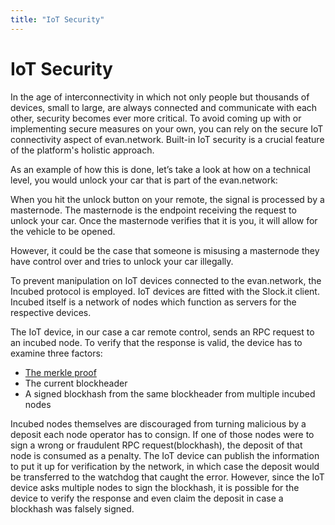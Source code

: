 ```yaml
---
title: "IoT Security"
---
```

# IoT Security 

In the age of interconnectivity in which not only people but thousands of devices, small to large, are always connected and communicate with each other, security becomes ever more critical. 
To avoid coming up with or implementing secure measures on your own, you can rely on the secure IoT connectivity aspect of evan.network. 
Built-in IoT security is a crucial feature of the platform's holistic approach.

As an example of how this is done, let’s take a look at how on a technical level, you would unlock your car that is part of the evan.network:

When you hit the unlock button on your remote, the signal is processed by a masternode. The masternode is the endpoint receiving the request to unlock your car. Once the masternode verifies that it is you, it will allow for the vehicle to be opened.

However, it could be the case that someone is misusing a masternode they have control over and tries to unlock your car illegally. 

To prevent manipulation on IoT devices connected to the evan.network, the Incubed protocol is employed. IoT devices are fitted with the Slock.it client. Incubed itself is a network of nodes which function as servers for the respective devices. 

The IoT device, in our case a car remote control, sends an RPC request to an incubed node. 
To verify that the response is valid, the device has to examine three factors:

*	[The merkle proof](https://medium.com/byzantine-studio/blockchain-fundamentals-what-is-a-merkle-tree-d44c529391d7)
*	The current blockheader
*	A signed blockhash from the same blockheader from multiple incubed nodes 

Incubed nodes themselves are discouraged from turning malicious by a deposit each node operator has to consign. If one of those nodes were to sign a wrong or fraudulent RPC request(blockhash), the deposit of that node is consumed as a penalty. 
The IoT device can publish the information to put it up for verification by the network, in which case the deposit would be transferred to the watchdog that caught the error.
However, since the IoT device asks multiple nodes to sign the blockhash, it is possible for the device to verify the response and even claim the deposit in case a blockhash was falsely signed.

